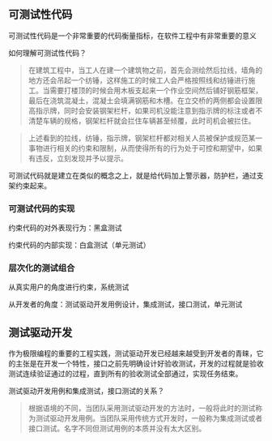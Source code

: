 ## 可测试性代码
可测试性代码是一个非常重要的代码衡量指标，在软件工程中有非常重要的意义

如何理解可测试性代码？
> 在建筑工程中，当工人在建一个建筑物之前，首先会测绘然后拉线，墙角的地方还会吊起一个纺锤，这样施工的时候工人会严格按照线和纺锤进行施工。当需要打楼顶的时候会用木板支起来一个作业空间然后铺好钢筋框架，最后在浇筑混凝土，混凝土会填满钢筋和木槽。在立交桥的两侧都会设置限高指示牌，同时会安装钢架栏杆，如果司机没能注意到指示牌的标注或者不清楚车辆的规格，钢架栏杆就会拦住车辆甚至倾覆，此时司机会被拦住。

> 上述看到的拉线，纺锤，指示牌，钢架栏杆都对相关人员被保护或规范某一事物进行相关的约束和限制，从而使得所有的行为处于可控和期望中，如果有违反，立刻发现并予以提示。

可测试代码就是建立在类似的概念之上，就是给代码加上警示器，防护栏，通过支架约束起来。

### 可测试代码的实现
约束代码的对外表现行为：黑盒测试

约束代码的内部实现：白盒测试（单元测试）

### 层次化的测试组合
从真实用户的角度进行约束，系统测试

从开发者的角度：测试驱动开发用例设计，集成测试，接口测试，单元测试

## 测试驱动开发
作为极限编程的重要的工程实践，测试驱动开发已经越来越受到开发者的青睐，它的主张是在开发一个特性，接口之前先明确设计好验收测试，开发的过程就是验收测试连续验证通过的过程，直到所有的验收测试全部通过，实现任务结束。

测试驱动开发用例和集成测试，接口测试的关系？
> 根据语境的不同，当团队采用测试驱动开发的方法时，一般将此时的测试称为测试驱动开发用例。当团队采用传统方式开发时，一般称为集成测试或者接口测试。名字不同但测试用例的本质并没有太大区别。